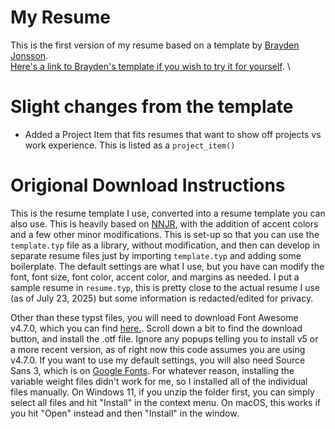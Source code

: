 # My Resume

This is the first version of my resume based on a template by [Brayden Jonsson](https://github.com/F1scherman). \
[Here's a link to Brayden's template if you wish to try it for yourself](https://github.com/F1scherman/resume_template). \

 # Slight changes from the template
 - Added a Project Item that fits resumes that want to show off projects vs work experience. This is listed as a `project_item()`


# Origional Download Instructions 
This is the resume template I use, converted into a resume template you can also use. This is heavily based on [NNJR](https://github.com/tzx/NNJR), with the addition of accent colors and a few other minor modifications. This is set-up so that you can use the `template.typ` file as a library, without modification, and then can develop in separate resume files just by importing `template.typ` and adding some boilerplate. The default settings are what I use, but you have can modify the font, font size, font color, accent color, and margins as needed. I put a sample resume in `resume.typ`, this is pretty close to the actual resume I use (as of July 23, 2025) but some information is redacted/edited for privacy.

Other than these typst files, you will need to download Font Awesome v4.7.0, which you can find [here.](https://fontawesome.com/v4/get-started/). Scroll down a bit to find the download button, and install the .otf file. Ignore any popups telling you to install v5 or a more recent version, as of right now this code assumes you are using v4.7.0. If you want to use my default settings, you will also need Source Sans 3, which is on [Google Fonts](https://fonts.google.com/specimen/Source+Sans+3). For whatever reason, installing the variable weight files didn't work for me, so I installed all of the individual files manually. On Windows 11, if you unzip the folder first, you can simply select all files and hit "Install" in the context menu. On macOS, this works if you hit "Open" instead and then "Install" in the window.
